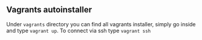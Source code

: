 ## Vagrants autoinstaller
Under `vagrants` directory you can find all vagrants installer, simply go inside and type `vagrant up`. To connect via ssh type `vagrant ssh`
